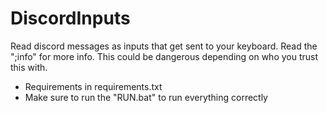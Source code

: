 # DiscordInputs
Read discord messages as inputs that get sent to your keyboard.
Read the ";info" for more info.
This could be dangerous depending on who you trust this with.

- Requirements in requirements.txt
- Make sure to run the "RUN.bat" to run everything correctly